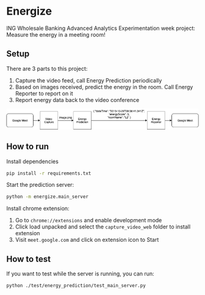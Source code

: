 # Energize

ING Wholesale Banking Advanced Analytics Experimentation week project: Measure the energy in a meeting room!

## Setup
There are 3 parts to this project:

1. Capture the video feed, call Energy Prediction periodically
2. Based on images received, predict the energy in the room. Call Energy Reporter to report on it
3. Report energy data back to the video conference

![alt text](./docs/img/EnergyMeter.png)

## How to run
Install dependencies
```bash
pip install -r requirements.txt
```

Start the prediction server:
```bash
python -m energize.main_server
```

Install chrome extension:
1. Go to `chrome://extensions` and enable development mode
2. Click load unpacked and select the `capture_video_web` folder to install extension
3. Visit `meet.google.com` and click on extension icon to Start

## How to test

If you want to test while the server is running, you can run:
```bash
python ./test/energy_prediction/test_main_server.py
```

